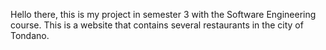 Hello there, this is my project in semester 3 with the Software Engineering course. 
This is a website that contains several restaurants in the city of Tondano.
